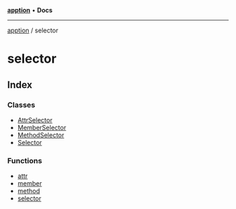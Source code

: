 [**apption**](../README.md) • **Docs**

***

[apption](../modules.md) / selector

# selector

## Index

### Classes

- [AttrSelector](classes/AttrSelector.md)
- [MemberSelector](classes/MemberSelector.md)
- [MethodSelector](classes/MethodSelector.md)
- [Selector](classes/Selector.md)

### Functions

- [attr](functions/attr.md)
- [member](functions/member.md)
- [method](functions/method.md)
- [selector](functions/selector.md)
